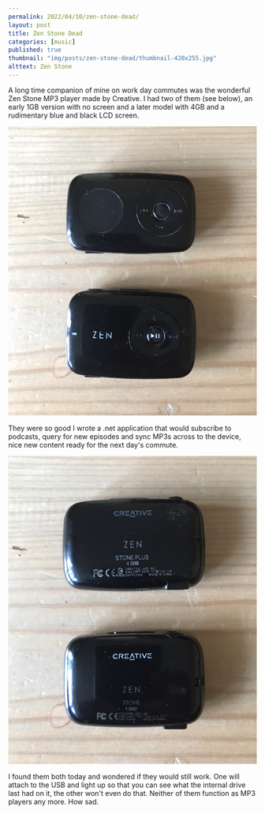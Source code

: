 ```yaml
---
permalink: 2022/04/10/zen-stone-dead/
layout: post
title: Zen Stone Dead
categories: [music]
published: true
thumbnail: "img/posts/zen-stone-dead/thumbnail-420x255.jpg"
alttext: Zen Stone
---
```


A long time companion of mine on work day commutes was the wonderful Zen Stone MP3 player made by Creative. 
I had two of them (see below), an early 1GB version with no screen and a later model with 4GB and a rudimentary blue and 
black LCD screen.  

<img src="/img/posts/zen-stone-dead/zen-stone-front.jpg" alt="front" class="u-max-full-width" />

They were so good I wrote a .net application that would subscribe to podcasts, 
query for new episodes and sync MP3s across to the device, nice new content ready for the next day's commute.

<img src="/img/posts/zen-stone-dead/zen-stone-back.jpg" alt="back" class="u-max-full-width" />

I found them both today and wondered if they would still work. One will attach to the USB and light up so that 
you can see what the internal drive last had on it, the other won't even do that. Neither of them function as 
MP3 players any more. How sad.  
